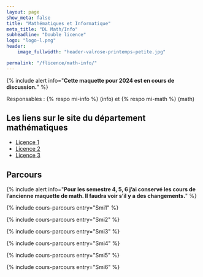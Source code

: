 ```yaml
---
layout: page
show_meta: false
title: "Mathématiques et Informatique"
meta_title: "DL Math/Info"
subheadline: "Double licence"
logo: "logo-l.png"
header:
    image_fullwidth: "header-valrose-printemps-petite.jpg"

permalink: "/flicence/math-info/"
---
```



{% include alert info="<b>Cette maquette pour 2024 est en cours de discussion.</b>" %}

Responsables : {% respo mi-info %} (info) et {% respo mi-math %} (math)

## Les liens sur le site du département mathématiques

- [Licence 1](https://math.unice.fr/pageslicence/licence-1-double-diplôme-math-info.html)
- [Licence 2](https://math.unice.fr/departement/licence-2-double-diplôme-math-info.html)
- [Licence 3](https://math.unice.fr/departement/licence-3-double-diplome-math-info.html)

## Parcours

{% include alert info="<b>Pour les semestre 4, 5, 6 j’ai conservé les cours de l’ancienne maquette de math. Il faudra voir s’il y a des changements.</b>" %}

{% include cours-parcours entry="Smi1" %}

{% include cours-parcours entry="Smi2" %}

{% include cours-parcours entry="Smi3" %}

{% include cours-parcours entry="Smi4" %}

{% include cours-parcours entry="Smi5" %}

{% include cours-parcours entry="Smi6" %}
